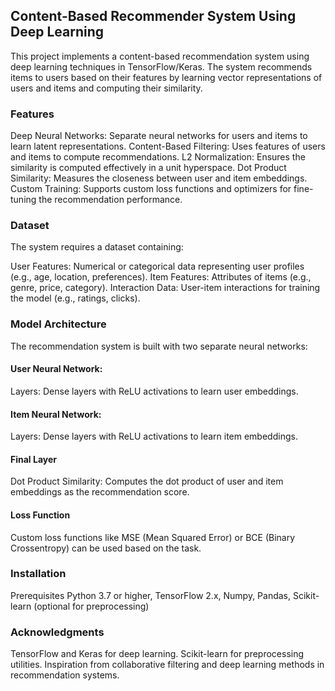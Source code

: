 ## Content-Based Recommender System Using Deep Learning
This project implements a content-based recommendation system using deep learning techniques in TensorFlow/Keras. The system recommends items to users based on their features by learning vector representations of users and items and computing their similarity.

### Features
Deep Neural Networks: Separate neural networks for users and items to learn latent representations.
Content-Based Filtering: Uses features of users and items to compute recommendations.
L2 Normalization: Ensures the similarity is computed effectively in a unit hyperspace.
Dot Product Similarity: Measures the closeness between user and item embeddings.
Custom Training: Supports custom loss functions and optimizers for fine-tuning the recommendation performance.
### Dataset
The system requires a dataset containing:

User Features: Numerical or categorical data representing user profiles (e.g., age, location, preferences).
Item Features: Attributes of items (e.g., genre, price, category).
Interaction Data: User-item interactions for training the model (e.g., ratings, clicks).
### Model Architecture
The recommendation system is built with two separate neural networks:

#### User Neural Network:
Layers: Dense layers with ReLU activations to learn user embeddings.
#### Item Neural Network:
Layers: Dense layers with ReLU activations to learn item embeddings.
#### Final Layer
Dot Product Similarity: Computes the dot product of user and item embeddings as the recommendation score.
#### Loss Function
Custom loss functions like MSE (Mean Squared Error) or BCE (Binary Crossentropy) can be used based on the task.

### Installation
Prerequisites
Python 3.7 or higher,
TensorFlow 2.x,
Numpy,
Pandas,
Scikit-learn (optional for preprocessing)
### Acknowledgments
TensorFlow and Keras for deep learning.
Scikit-learn for preprocessing utilities.
Inspiration from collaborative filtering and deep learning methods in recommendation systems.
